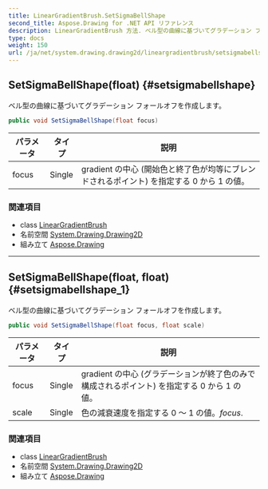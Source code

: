```yaml
---
title: LinearGradientBrush.SetSigmaBellShape
second_title: Aspose.Drawing for .NET API リファレンス
description: LinearGradientBrush 方法. ベル型の曲線に基づいてグラデーション フォールオフを作成します
type: docs
weight: 150
url: /ja/net/system.drawing.drawing2d/lineargradientbrush/setsigmabellshape/
---
```

## SetSigmaBellShape(float) {#setsigmabellshape}

ベル型の曲線に基づいてグラデーション フォールオフを作成します。

```csharp
public void SetSigmaBellShape(float focus)
```

| パラメータ | タイプ | 説明 |
| --- | --- | --- |
| focus | Single | gradient の中心 (開始色と終了色が均等にブレンドされるポイント) を指定する 0 から 1 の値。 |

### 関連項目

* class [LinearGradientBrush](../)
* 名前空間 [System.Drawing.Drawing2D](../../lineargradientbrush/)
* 組み立て [Aspose.Drawing](../../../)

---

## SetSigmaBellShape(float, float) {#setsigmabellshape_1}

ベル型の曲線に基づいてグラデーション フォールオフを作成します。

```csharp
public void SetSigmaBellShape(float focus, float scale)
```

| パラメータ | タイプ | 説明 |
| --- | --- | --- |
| focus | Single | gradient の中心 (グラデーションが終了色のみで構成されるポイント) を指定する 0 から 1 の値。 |
| scale | Single | 色の減衰速度を指定する 0 ～ 1 の値。*focus*. |

### 関連項目

* class [LinearGradientBrush](../)
* 名前空間 [System.Drawing.Drawing2D](../../lineargradientbrush/)
* 組み立て [Aspose.Drawing](../../../)


